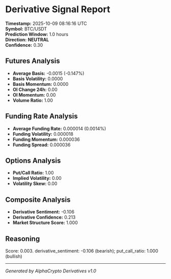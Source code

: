 # Derivative Signal Report

**Timestamp:** 2025-10-09 08:16:16 UTC  
**Symbol:** BTC/USDT  
**Prediction Window:** 1.0 hours  
**Direction:** **NEUTRAL**  
**Confidence:** 0.30

## Futures Analysis
- **Average Basis:** -0.0015 (-0.147%)
- **Basis Volatility:** 0.0000
- **Basis Momentum:** 0.0000
- **OI Change 24h:** 0.00
- **OI Momentum:** 0.00
- **Volume Ratio:** 1.00

## Funding Rate Analysis
- **Average Funding Rate:** 0.000014 (0.0014%)
- **Funding Volatility:** 0.000018
- **Funding Momentum:** 0.000036
- **Funding Spread:** 0.000036

## Options Analysis
- **Put/Call Ratio:** 1.00
- **Implied Volatility:** 0.00
- **Volatility Skew:** 0.00

## Composite Analysis
- **Derivative Sentiment:** -0.106
- **Derivative Confidence:** 0.213
- **Market Structure Score:** 1.000

## Reasoning
Score: 0.003. derivative_sentiment: -0.106 (bearish); put_call_ratio: 1.000 (bullish)

---
*Generated by AlphaCrypto Derivatives v1.0*
